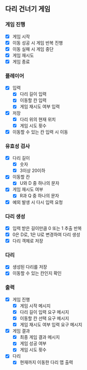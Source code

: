 ## 다리 건너기 게임
### 게임 진행
- [X] 게임 시작
- [X] 이동 성공 시 게임 반복 진행
- [X] 이동 실패 시 게임 중단
- [X] 게임 재시도
- [X] 게임 종료

### 플레이어
- [X] 입력
  - [X] 다리 길이 입력
  - [X] 이동할 칸 입력
  - [X] 게임 재시도 여부 입력
- [X] 저장
  - [X] 다리 위의 현재 위치
  - [X] 게임 시도 횟수
- [X] 이동할 수 있는 칸 입력 시 이동

### 유효성 검사
- [X] 다리 길이
  - [X] 숫자
  - [X] 3이상 20이하
- [X] 이동할 칸
  - [X] U와 D 중 하나의 문자
- [X] 게임 재시도 여부
  - [X] R과 Q 중 하나의 문자
- [X] 예외 발생 시 다시 입력 요청

### 다리 생성
- [X] 입력 받은 길이만큼 0 또는 1 추출 반복
- [X] 0은 D로, 1은 U로 변경하여 다리 생성
- [X] 다리 객체로 저장

### 다리
- [X] 생성된 다리를 저장
- [X] 이동할 수 있는 칸인지 확인

### 출력
- [X] 게임 진행
  - [X] 게임 시작 메시지
  - [X] 다리 길이 입력 요구 메시지
  - [X] 이동할 칸 선택 요구 메시지
  - [X] 게임 재시도 여부 입력 요구 메시지
- [X] 게임 결과
  - [X] 최종 게임 결과 메시지
  - [X] 게임 성공 여부
  - [X] 게임 시도 횟수
- [X] 다리
  - [X] 현재까지 이동한 다리 맵 출력

